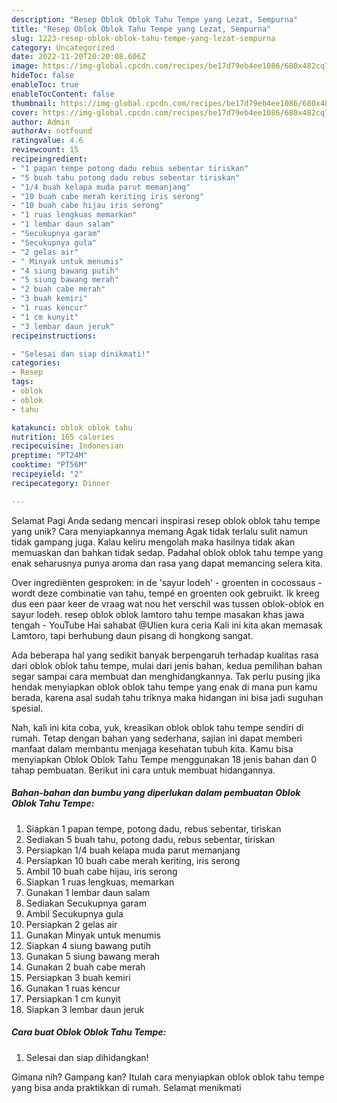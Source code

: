 ```yaml
---
description: "Resep Oblok Oblok Tahu Tempe yang Lezat, Sempurna"
title: "Resep Oblok Oblok Tahu Tempe yang Lezat, Sempurna"
slug: 1223-resep-oblok-oblok-tahu-tempe-yang-lezat-sempurna
category: Uncategorized
date: 2022-11-20T20:20:08.606Z
image: https://img-global.cpcdn.com/recipes/be17d79eb4ee1086/680x482cq70/oblok-oblok-tahu-tempe-foto-resep-utama.jpg
hideToc: false
enableToc: true
enableTocContent: false
thumbnail: https://img-global.cpcdn.com/recipes/be17d79eb4ee1086/680x482cq70/oblok-oblok-tahu-tempe-foto-resep-utama.jpg
cover: https://img-global.cpcdn.com/recipes/be17d79eb4ee1086/680x482cq70/oblok-oblok-tahu-tempe-foto-resep-utama.jpg
author: Admin
authorAv: notfound
ratingvalue: 4.6
reviewcount: 15
recipeingredient:
- "1 papan tempe potong dadu rebus sebentar tiriskan"
- "5 buah tahu potong dadu rebus sebentar tiriskan"
- "1/4 buah kelapa muda parut memanjang"
- "10 buah cabe merah keriting iris serong"
- "10 buah cabe hijau iris serong"
- "1 ruas lengkuas memarkan"
- "1 lembar daun salam"
- "Secukupnya garam"
- "Secukupnya gula"
- "2 gelas air"
- " Minyak untuk menumis"
- "4 siung bawang putih"
- "5 siung bawang merah"
- "2 buah cabe merah"
- "3 buah kemiri"
- "1 ruas kencur"
- "1 cm kunyit"
- "3 lembar daun jeruk"
recipeinstructions:

- "Selesai dan siap dinikmati!"
categories:
- Resep
tags:
- oblok
- oblok
- tahu

katakunci: oblok oblok tahu 
nutrition: 165 calories
recipecuisine: Indonesian
preptime: "PT24M"
cooktime: "PT56M"
recipeyield: "2"
recipecategory: Dinner

---
```



Selamat Pagi Anda sedang mencari inspirasi resep oblok oblok tahu tempe yang unik? Cara menyiapkannya memang Agak tidak terlalu sulit namun tidak gampang juga. Kalau keliru mengolah maka hasilnya tidak akan memuaskan dan bahkan tidak sedap. Padahal oblok oblok tahu tempe yang enak seharusnya punya aroma dan rasa yang dapat memancing selera kita.


Over ingrediënten gesproken: in de &#39;sayur lodeh&#39; - groenten in cocossaus - wordt deze combinatie van tahu, tempé en groenten ook gebruikt. Ik kreeg dus een paar keer de vraag wat nou het verschil was tussen oblok-oblok en sayur lodeh. resep oblok oblok lamtoro tahu tempe masakan khas jawa tengah - YouTube Hai sahabat @Ulien kura ceria Kali ini kita akan memasak Lamtoro, tapi berhubung daun pisang di hongkong sangat.

Ada beberapa hal yang sedikit banyak berpengaruh terhadap kualitas rasa dari oblok oblok tahu tempe, mulai dari jenis bahan, kedua pemilihan bahan segar sampai cara membuat dan menghidangkannya. Tak perlu pusing jika hendak menyiapkan oblok oblok tahu tempe yang enak di mana pun kamu berada, karena asal sudah tahu triknya maka hidangan ini bisa jadi suguhan spesial.


Nah, kali ini kita coba, yuk, kreasikan oblok oblok tahu tempe sendiri di rumah. Tetap dengan bahan yang sederhana, sajian ini dapat memberi manfaat dalam membantu menjaga kesehatan tubuh kita. Kamu bisa menyiapkan Oblok Oblok Tahu Tempe menggunakan 18 jenis bahan dan 0 tahap pembuatan. Berikut ini cara untuk membuat hidangannya.

<!--inarticleads1-->

##### Bahan-bahan dan bumbu yang diperlukan dalam pembuatan Oblok Oblok Tahu Tempe:

1. Siapkan 1 papan tempe, potong dadu, rebus sebentar, tiriskan
1. Sediakan 5 buah tahu, potong dadu, rebus sebentar, tiriskan
1. Persiapkan 1/4 buah kelapa muda parut memanjang
1. Persiapkan 10 buah cabe merah keriting, iris serong
1. Ambil 10 buah cabe hijau, iris serong
1. Siapkan 1 ruas lengkuas, memarkan
1. Gunakan 1 lembar daun salam
1. Sediakan Secukupnya garam
1. Ambil Secukupnya gula
1. Persiapkan 2 gelas air
1. Gunakan  Minyak untuk menumis
1. Siapkan 4 siung bawang putih
1. Gunakan 5 siung bawang merah
1. Gunakan 2 buah cabe merah
1. Persiapkan 3 buah kemiri
1. Gunakan 1 ruas kencur
1. Persiapkan 1 cm kunyit
1. Siapkan 3 lembar daun jeruk




<!--inarticleads2-->

##### Cara buat Oblok Oblok Tahu Tempe:


1. Selesai dan siap dihidangkan!



Gimana nih? Gampang kan? Itulah cara menyiapkan oblok oblok tahu tempe yang bisa anda praktikkan di rumah. Selamat menikmati
